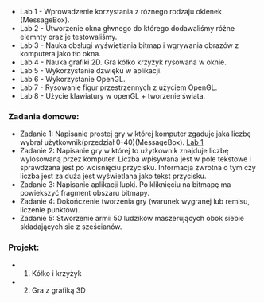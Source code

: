 * Lab 1 - Wprowadzenie korzystania z różnego rodzaju okienek (MessageBox).
* Lab 2 - Utworzenie okna głwnego do którego dodawaliśmy różne elemnty oraz je testowaliśmy. 
* Lab 3 - Nauka obsługi wyświetlania bitmap i wgrywania obrazów z komputera jako tło okna.
* Lab 4 - Nauka grafiki 2D. Gra kółko krzyżyk rysowana w oknie.
* Lab 5 - Wykorzystanie dzwięku w aplikacji.
* Lab 6 - Wykorzystanie OpenGL.
* Lab 7 - Rysowanie figur przestrzennych z użyciem OpenGL.
* Lab 8 - Użycie klawiatury w openGL + tworzenie świata.
### Zadania domowe:
* Zadanie 1:
Napisanie prostej gry w której komputer zgaduje jaka liczbę wybrał użytkownik(przedział 0-40)(MessageBox). [Lab 1](https://github.com/DominikSucharski/ZPwM/tree/master/LAB1)
* Zadanie 2:
Napisanie gry w której to użytkownik znajduje liczbę wylosowaną przez komputer. Liczba wpisywana jest w pole tekstowe i sprawdzana jest po wcisnięciu przycisku. Informacja zwrotna o tym czy liczba jest za duża jest wyświetlana jako tekst przycisku.
* Zadanie 3:
Napisanie aplikacji lupki. Po kliknięciu na bitmapę ma powiekszyć fragment obszaru bitmapy.
* Zadanie 4:
Dokończenie tworzenia gry (warunek wygranej lub remisu, liczenie punktów).
* Zadanie 5:
Stworzenie armii 50 ludzików maszerujących obok siebie składających sie z sześcianów.

### Projekt:
* 1. Kółko i krzyżyk
* 2. Gra z grafiką 3D
